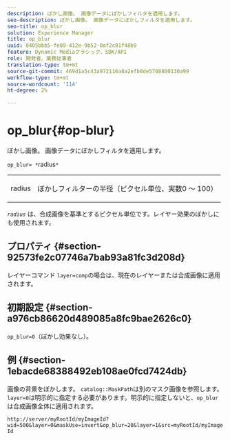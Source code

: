 ```yaml
---
description: ぼかし画像。 画像データにぼかしフィルタを適用します。
seo-description: ぼかし画像。 画像データにぼかしフィルタを適用します。
seo-title: op_blur
solution: Experience Manager
title: op_blur
uuid: 8405bbb5-fe09-412e-9b52-0af2c01f48b9
feature: Dynamic Mediaクラシック，SDK/API
role: 開発者、業務従事者
translation-type: tm+mt
source-git-commit: 469d1a5c43a972116a8a2efb0de5708800130a99
workflow-type: tm+mt
source-wordcount: '114'
ht-degree: 2%

---
```



# op_blur{#op-blur}

ぼかし画像。 画像データにぼかしフィルタを適用します。

`op_blur= *`radius`*`

<table id="simpletable_1DD41D819BE74130A77ECFC28486F70A"> 
 <tr class="strow"> 
  <td class="stentry"> <p><span class="varname"> radius</span> </p> </td> 
  <td class="stentry"> <p>ぼかしフィルターの半径（ピクセル単位、実数0 ～ 100） </p></td> 
 </tr> 
</table>

*`radius`* は、合成画像を基準とするピクセル単位です。レイヤー効果のぼかしにも使用されます。

## プロパティ {#section-92573fe2c07746a7bab93a81fc3d208d}

レイヤーコマンド `layer=comp`の場合は、現在のレイヤーまたは合成画像に適用されます。

## 初期設定 {#section-a976cb86620d489085a8fc9bae2626c0}

`op_blur=0`（ぼかし効果なし）。

## 例 {#section-1ebacde68388492eb108ae0fcd7424db}

画像の背景をぼかします。 `catalog::MaskPath`は別のマスク画像を参照します。 `layer=0`は明示的に指定する必要があります。明示的に指定しないと、`op_blur`は合成画像全体に適用されます。

`http://server/myRootId/myImageId?wid=500&layer=0&maskUse=invert&op_blur=20&layer=1&src=myRootId/myImageId`
